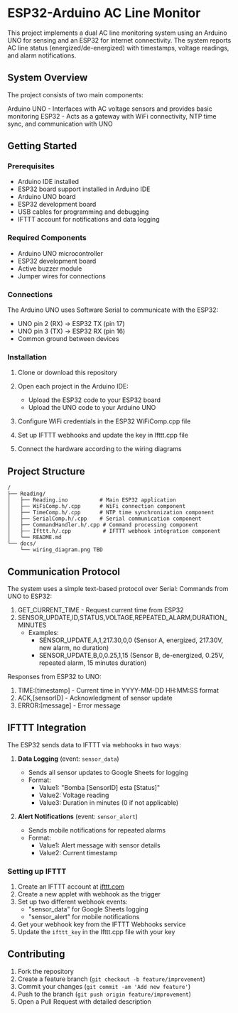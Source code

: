 # ESP32-Arduino AC Line Monitor

This project implements a dual AC line monitoring system using an Arduino UNO for sensing and an ESP32 for internet connectivity. The system reports AC line status (energized/de-energized) with timestamps, voltage readings, and alarm notifications.

## System Overview

The project consists of two main components:

Arduino UNO - Interfaces with AC voltage sensors and provides basic monitoring
ESP32 - Acts as a gateway with WiFi connectivity, NTP time sync, and communication with UNO

## Getting Started

### Prerequisites

- Arduino IDE installed
- ESP32 board support installed in Arduino IDE
- Arduino UNO board
- ESP32 development board
- USB cables for programming and debugging
- IFTTT account for notifications and data logging

### Required Components

- Arduino UNO microcontroller
- ESP32 development board
- Active buzzer module
- Jumper wires for connections

### Connections

The Arduino UNO uses Software Serial to communicate with the ESP32:

- UNO pin 2 (RX) → ESP32 TX (pin 17)
- UNO pin 3 (TX) → ESP32 RX (pin 16)
- Common ground between devices

### Installation

1. Clone or download this repository
2. Open each project in the Arduino IDE:

   - Upload the ESP32 code to your ESP32 board
   - Upload the UNO code to your Arduino UNO

3. Configure WiFi credentials in the ESP32 WiFiComp.cpp file
4. Set up IFTTT webhooks and update the key in Ifttt.cpp file
5. Connect the hardware according to the wiring diagrams

## Project Structure

```
/
├── Reading/
│   ├── Reading.ino          # Main ESP32 application
│   ├── WiFiComp.h/.cpp      # WiFi connection component
│   ├── TimeComp.h/.cpp      # NTP time synchronization component
│   ├── SerialComp.h/.cpp    # Serial communication component
│   ├── CommandHandler.h/.cpp # Command processing component
│   ├── Ifttt.h/.cpp          # IFTTT webhook integration component
│   └── README.md
└── docs/
    └── wiring_diagram.png TBD
```

## Communication Protocol

The system uses a simple text-based protocol over Serial:
Commands from UNO to ESP32:

1. GET_CURRENT_TIME - Request current time from ESP32
2. SENSOR_UPDATE,ID,STATUS,VOLTAGE,REPEATED_ALARM,DURATION_MINUTES
   - Examples:
     - SENSOR_UPDATE,A,1,217.30,0,0 (Sensor A, energized, 217.30V, new alarm, no duration)
     - SENSOR_UPDATE,B,0,0.25,1,15 (Sensor B, de-energized, 0.25V, repeated alarm, 15 minutes duration)

Responses from ESP32 to UNO:

1. TIME:[timestamp] - Current time in YYYY-MM-DD HH:MM:SS format
2. ACK,[sensorID] - Acknowledgment of sensor update
3. ERROR:[message] - Error message

## IFTTT Integration

The ESP32 sends data to IFTTT via webhooks in two ways:

1. **Data Logging** (event: `sensor_data`)

   - Sends all sensor updates to Google Sheets for logging
   - Format:
     - Value1: "Bomba [SensorID] esta [Status]"
     - Value2: Voltage reading
     - Value3: Duration in minutes (0 if not applicable)

2. **Alert Notifications** (event: `sensor_alert`)
   - Sends mobile notifications for repeated alarms
   - Format:
     - Value1: Alert message with sensor details
     - Value2: Current timestamp

### Setting up IFTTT

1. Create an IFTTT account at [ifttt.com](https://ifttt.com)
2. Create a new applet with webhook as the trigger
3. Set up two different webhook events:
   - "sensor_data" for Google Sheets logging
   - "sensor_alert" for mobile notifications
4. Get your webhook key from the IFTTT Webhooks service
5. Update the `ifttt_key` in the Ifttt.cpp file with your key

## Contributing

1. Fork the repository
2. Create a feature branch (`git checkout -b feature/improvement`)
3. Commit your changes (`git commit -am 'Add new feature'`)
4. Push to the branch (`git push origin feature/improvement`)
5. Open a Pull Request with detailed description
